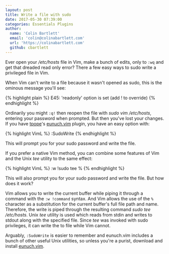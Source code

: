 ```yaml
---
layout: post
title: Write a file with sudo
date: 2017-05-30 07:39:00
categories: Essentials Plugins
author:
  name: 'Colin Bartlett'
  email: 'colin@colinabartlett.com'
  url: 'https://colinabartlett.com'
  github: cbartlett
---
```


Ever open your _/etc/hosts_ file in Vim, make a bunch of edits, only to `:wq` and
get that dreaded read only error? There a few easy ways to sudo write a
privileged file in Vim.

When Vim can't write to a file because it wasn't opened as sudo, this is the
ominous message you'll see:

{% highlight plain %}
E45: 'readonly' option is set (add ! to override)
{% endhighlight %}

Ordinarily you might `:q!` then reopen the file with _sudo vim /etc/hosts_,
entering your password when prompted. But then you've lost your changes. If you
have [tpope](http://tpo.pe/)'s [eunuch.vim](https://github.com/tpope/vim-eunuch) plugin, you have
an easy option with:

{% highlight VimL %}
:SudoWrite
{% endhighlight %}

This will prompt you for your sudo password and write the file.

If you prefer a native Vim method, you can combine some features of Vim and the
Unix _tee_ utility to the same effect:

{% highlight VimL %}
:w !sudo tee %
{% endhighlight %}

This will also prompt you for your sudo password and write the file. But how
does it work?

Vim allows you to write the current buffer while piping it
through a command with the `:w !command` syntax. And Vim allows the use of the
`%` character as a substitution for the current buffer's full file path and
name. Therefore, the write is piped through the resulting command _sudo tee
/etc/hosts_. Unix _tee_ utility is used which reads from stdin and writes to
stdout along with the specified file. Since _tee_ was invoked with sudo
privileges, it can write the to file while Vim cannot.

Arguably, `:SudoWrite` is easier to remember and eunuch.vim includes a bunch of
other useful Unix utilities, so unless you're a purist, download and install [eunuch.vim](https://github.com/tpope/vim-eunuch).
